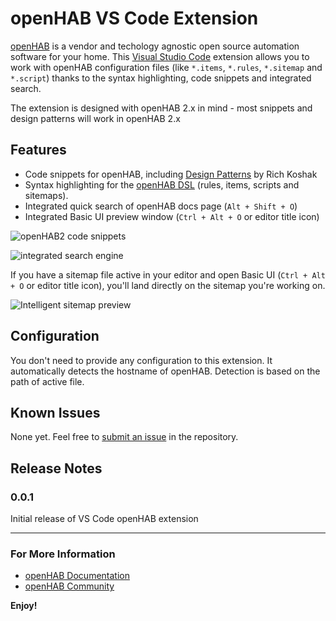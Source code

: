 # openHAB VS Code Extension

[openHAB](http://www.openhab.org) is a vendor and techology agnostic open source automation software for your home. This [Visual Studio Code](https://code.visualstudio.com) extension allows you to work with openHAB configuration files (like `*.items`, `*.rules`, `*.sitemap` and `*.script`) thanks to the syntax highlighting, code snippets and integrated search.

The extension is designed with openHAB 2.x in mind - most snippets and design patterns will work in openHAB 2.x

## Features

* Code snippets for openHAB, including [Design Patterns](https://community.openhab.org/tags/designpattern) by Rich Koshak
* Syntax highlighting for the [openHAB DSL](http://docs.openhab.org/configuration/index.html) (rules, items, scripts and sitemaps).
* Integrated quick search of openHAB docs page (`Alt + Shift + O`)
* Integrated Basic UI preview window (`Ctrl + Alt + O` or editor title icon)

![openHAB2 code snippets](images/openhab-demo.gif)

![integrated search engine](images/openhab-demo2.gif)

If you have a sitemap file active in your editor and open Basic UI (`Ctrl + Alt + O` or editor title icon), you'll land directly on the sitemap you're working on.

![Intelligent sitemap preview](images/openhab-sitemap.gif)

## Configuration

You don't need to provide any configuration to this extension. 
It automatically detects the hostname of openHAB. Detection is based on the path of active file.

## Known Issues

None yet. Feel free to [submit an issue](https://github.com/openhab/openhab-vscode/issues) in the repository.

## Release Notes

### 0.0.1

Initial release of VS Code openHAB extension

----

### For More Information

* [openHAB Documentation](http://docs.openhab.org)
* [openHAB Community](https://community.openhab.org)

**Enjoy!**
